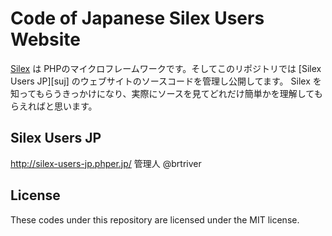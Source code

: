 Code of Japanese Silex Users Website
===========================================================

[Silex][id] は PHPのマイクロフレームワークです。そしてこのリポジトリでは
[Silex Users JP][suj] のウェブサイトのソースコードを管理し公開してます。
Silex を知ってもらうきっかけになり、実際にソースを見てどれだけ簡単かを理解してもらえればと思います。

## Silex Users JP
http://silex-users-jp.phper.jp/
管理人 @brtriver

## License
These codes under this repository are licensed under the MIT license.

[id]: http://silex-project.org/


